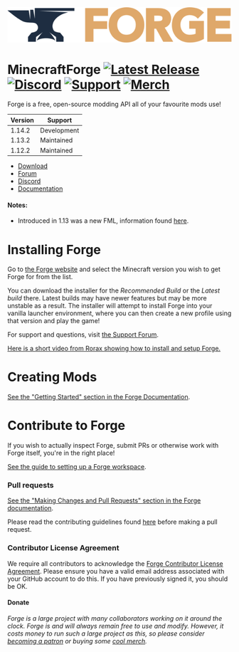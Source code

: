 <img src="assets/Forge_logo.svg">

MinecraftForge [![Latest Release](https://img.shields.io/maven-metadata/v/https/files.minecraftforge.net/maven/net/minecraftforge/forge/maven-metadata.xml.svg?label=latest)](https://files.minecraftforge.net) [![Discord](https://img.shields.io/discord/313125603924639766.svg?color=%237289da&label=discord&logo=discord&logoColor=%237289da)](https://discord.gg/UvedJ9m) [![Support](https://img.shields.io/badge/patreon-support-orange.svg)](https://www.patreon.com/LexManos) [![Merch](https://img.shields.io/badge/flocker-merch-blueviolet.svg)](https://forgedev.flocker.tv/)
=============

Forge is a free, open-source modding API all of your favourite mods use!

| Version  | Support |
| ------------- | ------------- |
| 1.14.2  | Development  |
| 1.13.2  | Maintained  |
| 1.12.2  | Maintained  |

* [Download]
* [Forum]
* [Discord]
* [Documentation]

#### Notes:
- Introduced in 1.13 was a new FML, information found [here](NewFML.md).

# Installing Forge

Go to [the Forge website](https://files.minecraftforge.net)
 and select the Minecraft version you wish to get Forge for from the list.

You can download the installer for the *Recommended Build* or the
 *Latest build* there. Latest builds may have newer features but may be
 more unstable as a result. The installer will attempt to install Forge
 into your vanilla launcher environment, where you can then create a new
 profile using that version and play the game!
 
For support and questions, visit [the Support Forum](https://www.minecraftforge.net/forum/forum/18-support-bug-reports/).

[Here is a short video from Rorax showing how to install and setup Forge.](https://www.youtube.com/watch?v=lB3ArN_-3Oc)

# Creating Mods

[See the "Getting Started" section in the Forge Documentation](https://mcforge.readthedocs.io/en/latest/gettingstarted/).

# Contribute to Forge

If you wish to actually inspect Forge, submit PRs or otherwise work
 with Forge itself, you're in the right place!
 
 [See the guide to setting up a Forge workspace](http://mcforge.readthedocs.io/en/latest/forgedev/).

### Pull requests

[See the "Making Changes and Pull Requests" section in the Forge documentation](https://mcforge.readthedocs.io/en/latest/forgedev/#making-changes-and-pull-requests).

Please read the contributing guidelines found [here](CONTRIBUTING.md) before making a pull request.

### Contributor License Agreement
We require all contributors to acknowledge the [Forge Contributor
 License Agreement](https://cla-assistant.io/MinecraftForge/MinecraftForge). Please ensure you have a valid email address
 associated with your GitHub account to do this. If you have previously
 signed it, you should be OK.

#### Donate
*Forge is a large project with many collaborators working on it around the clock. Forge is and will always remain free to use and modify. However, it costs money to run such a large project as this, so please consider [becoming a patron](https://www.patreon.com/LexManos) or buying some [cool merch](https://forgedev.flocker.tv/).*

[Download]: https://files.minecraftforge.net/
[Forum]: https://www.minecraftforge.net/forum/
[Discord]: https://discord.gg/UvedJ9m
[Documentation]: https://mcforge.readthedocs.io
